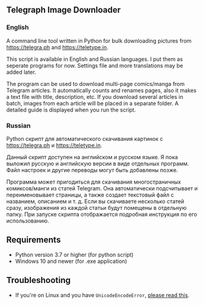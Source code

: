 ## Telegraph Image Downloader

### English

A command line tool written in Python for bulk downloading pictures from https://telegra.ph and https://teletype.in.

This script is available in English and Russian languages. I put them as seperate programs for now. Settings file and more translations may be added later.

The program can be used to download multi-page comics/manga from Telegram articles. It automatically counts and renames pages, also it makes a text file with title, description, etc. If you download several articles in batch, images from each article will be placed in a separate folder. A detailed guide is displayed when you run the script.

### Russian

Python скрипт для автоматического скачивания картинок с https://telegra.ph и https://teletype.in.

Данный скрипт доступен на английском и русском языке. Я пока выложил русскую и английскую версии в виде отдельных программ. Файл настроек и другие переводы могут быть добавлены позже.

Программа может пригодиться для скачивания многостраничных комиксов/манги из статей Telegram. Она автоматически подсчитывает и переименовывает страницы, а также создает текстовый файл с названием, описанием и т. д. Если вы скачиваете несколько статей сразу, изображения из каждой статьи будут помещены в отдельную папку. При запуске скрипта отображается подробная инструкция по его использованию.

## Requirements
- Python version 3.7 or higher (for python script)
- Windows 10 and newer (for .exe application)

## Troubleshooting
- If you're on Linux and you have `UnicodeEncodeError`, [please read this](https://github.com/ARTEZON/telegraph-image-downloader/issues/2#issuecomment-1345519587).
